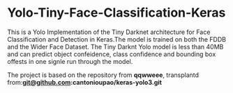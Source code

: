 # Yolo-Tiny-Face-Classification-Keras
This is a Yolo Implementation of the Tiny Darknet architecture for Face Classification and Detection in Keras.The model is trained on both the FDDB and the Wider Face Dataset. The Tiny Darknt Yolo model is less than 40MB and can predict object confeidence, class confidence and bounding box offests in one signle run through the model.


The project is based on the repository from **qqwweee**, transplantd from:**git@github.com:cantonioupao/keras-yolo3.git**

